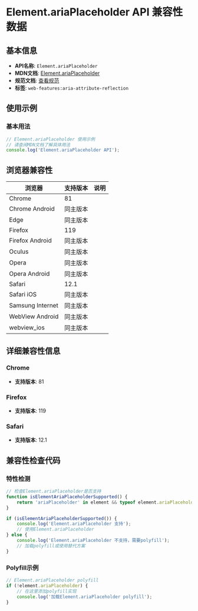 # Element.ariaPlaceholder API 兼容性数据

## 基本信息

- **API名称**: `Element.ariaPlaceholder`
- **MDN文档**: [Element.ariaPlaceholder](https://developer.mozilla.org/docs/Web/API/Element/ariaPlaceholder)
- **规范文档**: [查看规范](https://w3c.github.io/aria/#dom-ariamixin-ariaplaceholder)
- **标签**: `web-features:aria-attribute-reflection`

## 使用示例

### 基本用法

```javascript
// Element.ariaPlaceholder 使用示例
// 请查阅MDN文档了解具体用法
console.log('Element.ariaPlaceholder API');
```

## 浏览器兼容性

| 浏览器 | 支持版本 | 说明 |
|--------|----------|------|
| Chrome | 81 |  |
| Chrome Android | 同主版本 |  |
| Edge | 同主版本 |  |
| Firefox | 119 |  |
| Firefox Android | 同主版本 |  |
| Oculus | 同主版本 |  |
| Opera | 同主版本 |  |
| Opera Android | 同主版本 |  |
| Safari | 12.1 |  |
| Safari iOS | 同主版本 |  |
| Samsung Internet | 同主版本 |  |
| WebView Android | 同主版本 |  |
| webview_ios | 同主版本 |  |

## 详细兼容性信息

### Chrome

- **支持版本**: 81

### Firefox

- **支持版本**: 119

### Safari

- **支持版本**: 12.1

## 兼容性检查代码

### 特性检测

```javascript
// 检查Element.ariaPlaceholder是否支持
function isElementAriaPlaceholderSupported() {
    return 'ariaPlaceholder' in element && typeof element.ariaPlaceholder === 'function';
}

if (isElementAriaPlaceholderSupported()) {
    console.log('Element.ariaPlaceholder 支持');
    // 使用Element.ariaPlaceholder
} else {
    console.log('Element.ariaPlaceholder 不支持，需要polyfill');
    // 加载polyfill或使用替代方案
}
```

### Polyfill示例

```javascript
// Element.ariaPlaceholder polyfill
if (!element.ariaPlaceholder) {
    // 在这里添加polyfill实现
    console.log('加载Element.ariaPlaceholder polyfill');
}
```

